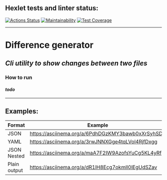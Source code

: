 ## Hexlet tests and linter status:

[![Actions Status](https://github.com/filtertish/java-project-71/actions/workflows/hexlet-check.yml/badge.svg)](https://github.com/filtertish/java-project-71/actions)
[![Maintainability](https://api.codeclimate.com/v1/badges/d1ac05b640d0798206de/maintainability)](https://codeclimate.com/github/filtertish/java-project-71/maintainability)
[![Test Coverage](https://api.codeclimate.com/v1/badges/d1ac05b640d0798206de/test_coverage)](https://codeclimate.com/github/filtertish/java-project-71/test_coverage)

---

# **Difference generator**

## *Cli utility to show changes between two files*

### How to run

#### *todo*

---

## Examples:

| Format       | Example                                           |
|--------------|---------------------------------------------------|
| JSON         | https://asciinema.org/a/6PdhDGzKMY3bawb0xXrSyhSDR |
| YAML         | https://asciinema.org/a/3rwJNNXGge4tqLVol4RjfDxgg |                                                 |
| JSON Nested  | https://asciinema.org/a/maA7F2IW9AzofsYuCg5KL4yRf |                                                 |
| Plain output | https://asciinema.org/a/dR1lH8Ecg7okmIl0lEgUdSZav |                                                 |
